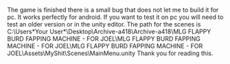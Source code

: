 The game is finished
there is a small bug that does not let me to build it for pc.
It works perfectly for android.
If you want to test it on pc you will need to test an older version or in the unity editor.
The path for the scenes is  C:\Users\*Your User*\Desktop\Archive-a418\Archive-a418\MLG FLAPPY BURD FAPPING MACHINE - FOR JOEL\MLG FLAPPY BURD FAPPING MACHINE - FOR JOEL\MLG FLAPPY BURD FAPPING MACHINE - FOR JOEL\Assets\MyShit\Scenes\MainMenu.unity
Thank you for reading this.
